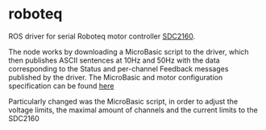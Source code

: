 # roboteq

ROS driver for serial Roboteq motor controller [SDC2160](https://www.roboteq.com/index.php/docman/motor-controllers-documents-and-files/documentation/datasheets/sdc21xx-datasheet/63-sdc21xx-datasheet/file). 

The node works by downloading a MicroBasic script to the driver, which then publishes ASCII sentences at 10Hz and 50Hz with the data corresponding to the Status and per-channel Feedback messages published by the driver.
The MicroBasic and motor configuration specification can be found [here](https://www.roboteq.com/index.php/docman/motor-controllers-documents-and-files/documentation/user-manual/272-roboteq-controllers-user-manual-v17/file)

Particularly changed was the MicroBasic script, in order to adjust the voltage limits, the maximal amount of channels and the current limits to the SDC2160

